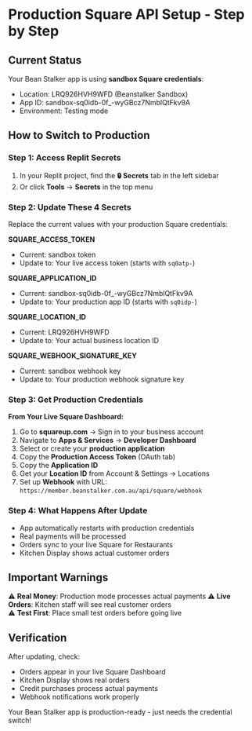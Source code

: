 # Production Square API Setup - Step by Step

## Current Status
Your Bean Stalker app is using **sandbox Square credentials**:
- Location: LRQ926HVH9WFD (Beanstalker Sandbox)
- App ID: sandbox-sq0idb-0f_-wyGBcz7NmblQtFkv9A
- Environment: Testing mode

## How to Switch to Production

### Step 1: Access Replit Secrets
1. In your Replit project, find the **🔒 Secrets** tab in the left sidebar
2. Or click **Tools** → **Secrets** in the top menu

### Step 2: Update These 4 Secrets
Replace the current values with your production Square credentials:

**SQUARE_ACCESS_TOKEN**
- Current: sandbox token
- Update to: Your live access token (starts with `sq0atp-`)

**SQUARE_APPLICATION_ID**
- Current: sandbox-sq0idb-0f_-wyGBcz7NmblQtFkv9A  
- Update to: Your production app ID (starts with `sq0idp-`)

**SQUARE_LOCATION_ID**
- Current: LRQ926HVH9WFD
- Update to: Your actual business location ID

**SQUARE_WEBHOOK_SIGNATURE_KEY**
- Current: sandbox webhook key
- Update to: Your production webhook signature key

### Step 3: Get Production Credentials

**From Your Live Square Dashboard:**
1. Go to **squareup.com** → Sign in to your business account
2. Navigate to **Apps & Services** → **Developer Dashboard**
3. Select or create your **production application**
4. Copy the **Production Access Token** (OAuth tab)
5. Copy the **Application ID** 
6. Get your **Location ID** from Account & Settings → Locations
7. Set up **Webhook** with URL: `https://member.beanstalker.com.au/api/square/webhook`

### Step 4: What Happens After Update
- App automatically restarts with production credentials
- Real payments will be processed
- Orders sync to your live Square for Restaurants
- Kitchen Display shows actual customer orders

## Important Warnings

⚠️ **Real Money**: Production mode processes actual payments
⚠️ **Live Orders**: Kitchen staff will see real customer orders  
⚠️ **Test First**: Place small test orders before going live

## Verification
After updating, check:
- Orders appear in your live Square Dashboard
- Kitchen Display shows real orders
- Credit purchases process actual payments
- Webhook notifications work properly

Your Bean Stalker app is production-ready - just needs the credential switch!